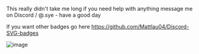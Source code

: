 This really didn't take me long if you need help with anything message me on Discord / @.sye - have a good day 

If you want other badges go here https://github.com/Mattlau04/Discord-SVG-badges

![image](https://github.com/Sye0001/Clean-Simple-Bio-Page/assets/119392569/2f91a4c6-b0c4-4004-afb2-2704f72e4d3f)
